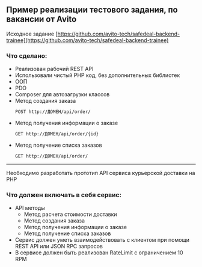 
## Пример реализации тестового задания, по вакансии от Avito

Исходное задание [https://github.com/avito-tech/safedeal-backend-trainee](https://github.com/avito-tech/safedeal-backend-trainee)

### Что сделано:
- Реализован рабочий REST API
- Использовали чистый PHP код, без дополнительных библиотек
- ООП
- PDO
- Composer для автозагрузки классов
- Метод создания заказа
    ```
    POST http://ДОМЕН/api/order/
    ```
- Метод получения информации о заказе
    ```
    GET http://ДОМЕН/api/order/{id}
    ```
- Метод получение списка заказов
    ```
    GET http://ДОМЕН/api/order/
    ```
    
------------------------------------------------------------
Необходимо разработать прототип API сервиса курьерской доставки на PHP
 
### Что должен включать в себя сервис:
 
- API методы
  - Метод расчета стоимости доставки
  - Метод создания заказа
  - Метод получения информации о заказе
  - Метод получение списка заказов
- Сервис должен уметь взаимодействовать с клиентом при помощи REST API или JSON RPC запросов
- В сервисе должен быть реализован RateLimit с ограничением 10 RPM